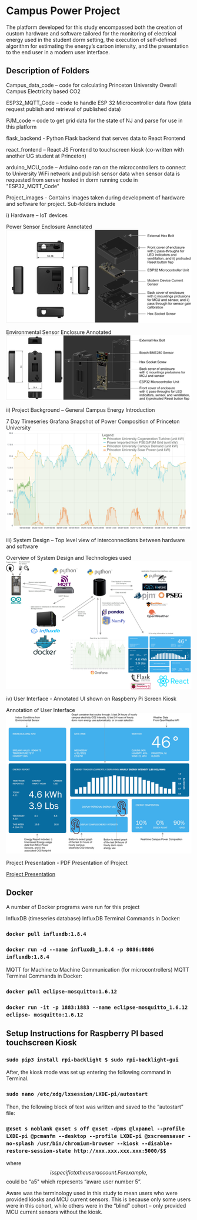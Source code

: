 # Campus Power Project

The platform developed for this study encompassed both the creation of custom hardware and software tailored for the
monitoring of electrical energy used in the student dorm setting, the execution of self-defined algorithm for estimating
the energy’s carbon intensity, and the presentation to the end user in a modern user interface.

## Description of Folders

Campus_data_code – code for calculating Princeton University Overall Campus Electricity based CO2

ESP32_MQTT_Code – code to handle ESP 32 Microcontroller data flow (data request publish and retrieval of published data)

PJM_code – code to get grid data for the state of NJ and parse for use in this platform

flask_backend - Python Flask backend that serves data to React Frontend

react_frontend – React JS Frontend to touchscreen kiosk (co-written with another UG student at Princeton)

arduino_MCU_code – Arduino code ran on the microcontrollers to connect to University WiFi network and publish sensor data
when sensor data is requested from server hosted in dorm running code in "ESP32_MQTT_Code"

Project_images - Contains images taken during development of hardware and software for project. Sub-folders include

i) Hardware – IoT devices

Power Sensor Enclosure Annotated
![Power Sensor Enclosure Annotated](https://github.com/kiera-ann/campus_energy_project/blob/master/Project_images/readme%20Images/Power%20Sensor%20Enclosure%20Annotated.png)

Environmental Sensor Enclosure Annotated
![Environmental Sensor Enclosure Annotated](https://github.com/kiera-ann/campus_energy_project/blob/master/Project_images/readme%20Images/Enviro%20Sensor%20Enclosure%20annotated.png)

ii) Project Background – General Campus Energy Introduction

7 Day Timeseries Grafana Snapshot of Power Composition of Princeton University
![PU 7 day Power Composition timeseries graph](https://github.com/kiera-ann/campus_energy_project/blob/master/Project_images/readme%20Images/PU%207%20day%20Power%20Composition%20timeseries%20graph.png)

iii) System Design – Top level view of interconnections between hardware and software

Overview of System Design and Technologies used
![Overview System Design data flow](https://github.com/kiera-ann/campus_energy_project/blob/master/Project_images/readme%20Images/Overview%20System%20Design%20data%20flow.png)

iv) User Interface - Annotated UI shown on Raspberry Pi Screen Kiosk

Annotation of User Interface
![UI annotated](https://github.com/kiera-ann/campus_energy_project/blob/master/Project_images/readme%20Images/UI%20annotated.png)

Project Presentation - PDF Presentation of Project

[Project Presentation](https://github.com/kiera-ann/campus_energy_project/blob/master/Project%20Presentation/Robinson_Kiera%20Senior%20Thesis%20Presentation%2011_08_2021%20(optimized).pdf)

## Docker

A number of Docker programs were run for this project

InfluxDB (timeseries database)
InfluxDB Terminal Commands in Docker:

### `docker pull influxdb:1.8.4`

### `docker run -d --name influxdb_1.8.4 -p 8086:8086 influxdb:1.8.4`

MQTT for Machine to Machine Communication (for microcontrollers)
MQTT Terminal Commands in Docker:

### `docker pull eclipse-mosquitto:1.6.12`

### `docker run -it -p 1883:1883 --name eclipse-mosquitto_1.6.12 eclipse- mosquitto:1.6.12`

## Setup Instructions for Raspberry PI based touchscreen Kiosk

### `sudo pip3 install rpi-backlight $ sudo rpi-backlight-gui`

After, the kiosk mode was set up entering the following command in Terminal.

### `sudo nano /etc/xdg/lxsession/LXDE-pi/autostart`

Then, the following block of text was written and saved to the “autostart” file:

### `@xset s noblank @xset s off @xset -dpms @lxpanel --profile LXDE-pi @pcmanfm --desktop --profile LXDE-pi @xscreensaver -no-splash /usr/bin/chromium-browser --kiosk --disable-restore-session-state http://xxx.xxx.xxx.xxx:5000/$$`

where $$ is specific to the user account. For example, $$ could be "a5" which represents “aware user number 5”.

Aware was the terminology used in this study to mean users who were provided kiosks and MCU current sensors. This is
because only some users were in this cohort, while others were in the “blind” cohort – only provided MCU current sensors
without the kiosk.